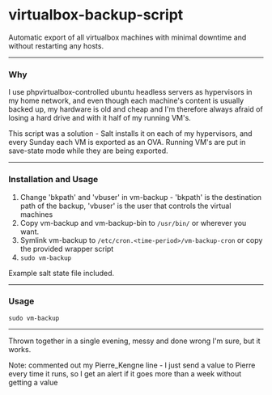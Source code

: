 # virtualbox-backup-script
Automatic export of all virtualbox machines with minimal downtime and without restarting any hosts.


***
### Why
I use phpvirtualbox-controlled ubuntu headless servers as hypervisors in my home network, and even though each machine's content is usually backed up, my hardware is old and cheap and I'm therefore always afraid of losing a hard drive and with it half of my running VM's.

This script was a solution - Salt installs it on each of my hypervisors, and every Sunday each VM is exported as an OVA. Running VM's are put in save-state mode while they are being exported.

***
### Installation and Usage

1. Change 'bkpath' and 'vbuser' in vm-backup - 'bkpath' is the destination path of the backup, 'vbuser' is the user that controls the virtual machines
2. Copy vm-backup and vm-backup-bin to `/usr/bin/` or wherever you want.
3. Symlink vm-backup to `/etc/cron.<time-period>/vm-backup-cron` or copy the provided wrapper script
4. `sudo vm-backup`

Example salt state file included.

***
### Usage

`sudo vm-backup`

***
Thrown together in a single evening, messy and done wrong I'm sure, but it works. 

Note: commented out my Pierre_Kengne line - I just send a value to Pierre every time it runs, so I get an alert if it goes more than a week without getting a value
